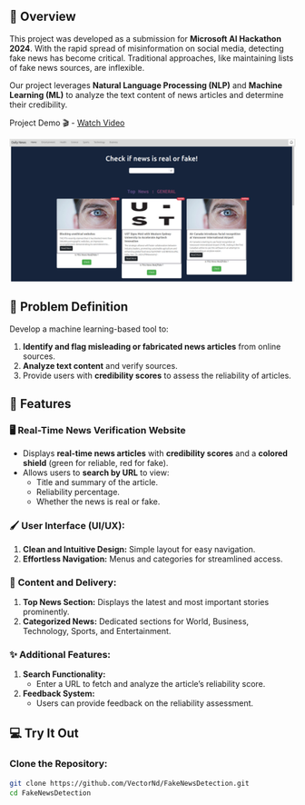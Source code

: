 ## 🌟 Overview  
This project was developed as a submission for **Microsoft AI Hackathon 2024**. With the rapid spread of misinformation on social media, detecting fake news has become critical. Traditional approaches, like maintaining lists of fake news sources, are inflexible.  

Our project leverages **Natural Language Processing (NLP)** and **Machine Learning (ML)** to analyze the text content of news articles and determine their credibility.  

Project Demo 🎬 - [Watch Video](https://www.youtube.com/watch?v=jiv0iyH07x4&t=6s)

[![Watch the video](https://github.com/VectorNd/FakeNewsDetection/blob/main/images/thumbnail.png)](https://www.youtube.com/watch?v=jiv0iyH07x4&t=6s)

## 🧩 Problem Definition  
Develop a machine learning-based tool to:  
1. **Identify and flag misleading or fabricated news articles** from online sources.  
2. **Analyze text content** and verify sources.  
3. Provide users with **credibility scores** to assess the reliability of articles.


## 🚀 Features  

### 🖥️ Real-Time News Verification Website  
- Displays **real-time news articles** with **credibility scores** and a **colored shield** (green for reliable, red for fake).  
- Allows users to **search by URL** to view:  
  - Title and summary of the article.  
  - Reliability percentage.  
  - Whether the news is real or fake.  

### 🖌️ **User Interface (UI/UX):**  
1. **Clean and Intuitive Design:** Simple layout for easy navigation.  
2. **Effortless Navigation:** Menus and categories for streamlined access.

### 📰 **Content and Delivery:**  
1. **Top News Section:** Displays the latest and most important stories prominently.  
2. **Categorized News:** Dedicated sections for World, Business, Technology, Sports, and Entertainment.

### ✨ **Additional Features:**  
1. **Search Functionality:**  
   - Enter a URL to fetch and analyze the article’s reliability score.  
2. **Feedback System:**  
   - Users can provide feedback on the reliability assessment.


## 💻 Try It Out  

### Clone the Repository:
```bash
git clone https://github.com/VectorNd/FakeNewsDetection.git
cd FakeNewsDetection
